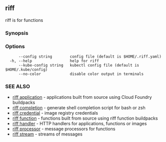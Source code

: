 ## riff

riff is for functions

### Synopsis


<todo>


### Options

```
      --config string        config file (default is $HOME/.riff.yaml)
  -h, --help                 help for riff
      --kube-config string   kubectl config file (default is $HOME/.kube/config)
      --no-color             disable color output in terminals
```

### SEE ALSO

* [riff application](riff_application.md)	 - applications built from source using Cloud Foundry buildpacks
* [riff completion](riff_completion.md)	 - generate shell completion script for bash or zsh
* [riff credential](riff_credential.md)	 - image registry credentials
* [riff function](riff_function.md)	 - functions built from source using riff function buildpacks
* [riff handler](riff_handler.md)	 - HTTP handlers for applications, functions or images
* [riff processor](riff_processor.md)	 - message processors for functions
* [riff stream](riff_stream.md)	 - streams of messages

